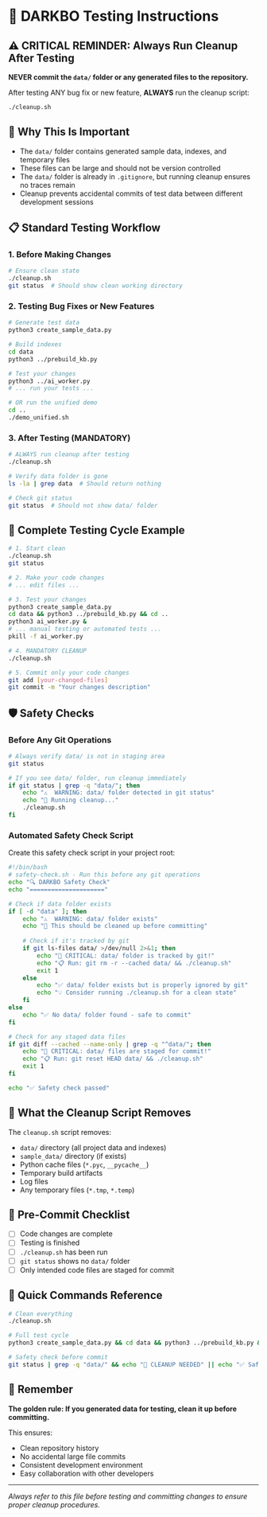 # 🧪 DARKBO Testing Instructions

## ⚠️ CRITICAL REMINDER: Always Run Cleanup After Testing

**NEVER commit the `data/` folder or any generated files to the repository.**

After testing ANY bug fix or new feature, **ALWAYS** run the cleanup script:

```bash
./cleanup.sh
```

## 🚨 Why This Is Important

- The `data/` folder contains generated sample data, indexes, and temporary files
- These files can be large and should not be version controlled
- The `data/` folder is already in `.gitignore`, but running cleanup ensures no traces remain
- Cleanup prevents accidental commits of test data between different development sessions

## 📋 Standard Testing Workflow

### 1. Before Making Changes
```bash
# Ensure clean state
./cleanup.sh
git status  # Should show clean working directory
```

### 2. Testing Bug Fixes or New Features
```bash
# Generate test data
python3 create_sample_data.py

# Build indexes  
cd data
python3 ../prebuild_kb.py

# Test your changes
python3 ../ai_worker.py
# ... run your tests ...

# OR run the unified demo
cd ..
./demo_unified.sh
```

### 3. After Testing (MANDATORY)
```bash
# ALWAYS run cleanup after testing
./cleanup.sh

# Verify data folder is gone
ls -la | grep data  # Should return nothing

# Check git status
git status  # Should not show data/ folder
```

## 🔄 Complete Testing Cycle Example

```bash
# 1. Start clean
./cleanup.sh
git status

# 2. Make your code changes
# ... edit files ...

# 3. Test your changes  
python3 create_sample_data.py
cd data && python3 ../prebuild_kb.py && cd ..
python3 ai_worker.py &
# ... manual testing or automated tests ...
pkill -f ai_worker.py

# 4. MANDATORY CLEANUP
./cleanup.sh

# 5. Commit only your code changes
git add [your-changed-files]
git commit -m "Your changes description"
```

## 🛡️ Safety Checks

### Before Any Git Operations
```bash
# Always verify data/ is not in staging area
git status

# If you see data/ folder, run cleanup immediately
if git status | grep -q "data/"; then
    echo "⚠️  WARNING: data/ folder detected in git status"
    echo "🧹 Running cleanup..."
    ./cleanup.sh
fi
```

### Automated Safety Check Script
Create this safety check script in your project root:

```bash
#!/bin/bash
# safety-check.sh - Run this before any git operations
echo "🔍 DARKBO Safety Check"
echo "====================="

# Check if data folder exists
if [ -d "data" ]; then
    echo "⚠️  WARNING: data/ folder exists"
    echo "🧹 This should be cleaned up before committing"
    
    # Check if it's tracked by git
    if git ls-files data/ >/dev/null 2>&1; then
        echo "🚨 CRITICAL: data/ folder is tracked by git!"
        echo "📋 Run: git rm -r --cached data/ && ./cleanup.sh"
        exit 1
    else
        echo "✅ data/ folder exists but is properly ignored by git"
        echo "💡 Consider running ./cleanup.sh for a clean state"
    fi
else
    echo "✅ No data/ folder found - safe to commit"
fi

# Check for any staged data files
if git diff --cached --name-only | grep -q "^data/"; then
    echo "🚨 CRITICAL: data/ files are staged for commit!"
    echo "📋 Run: git reset HEAD data/ && ./cleanup.sh"
    exit 1
fi

echo "✅ Safety check passed"
```

## 🔧 What the Cleanup Script Removes

The `cleanup.sh` script removes:
- `data/` directory (all project data and indexes)
- `sample_data/` directory (if exists)
- Python cache files (`*.pyc`, `__pycache__`)
- Temporary build artifacts
- Log files
- Any temporary files (`*.tmp`, `*.temp`)

## 📝 Pre-Commit Checklist

- [ ] Code changes are complete
- [ ] Testing is finished
- [ ] `./cleanup.sh` has been run
- [ ] `git status` shows no `data/` folder
- [ ] Only intended code files are staged for commit

## 🚀 Quick Commands Reference

```bash
# Clean everything
./cleanup.sh

# Full test cycle  
python3 create_sample_data.py && cd data && python3 ../prebuild_kb.py && cd .. && ./demo_unified.sh && ./cleanup.sh

# Safety check before commit
git status | grep -q "data/" && echo "🚨 CLEANUP NEEDED" || echo "✅ Safe to commit"
```

## 🎯 Remember

**The golden rule: If you generated data for testing, clean it up before committing.**

This ensures:
- Clean repository history
- No accidental large file commits  
- Consistent development environment
- Easy collaboration with other developers

---

*Always refer to this file before testing and committing changes to ensure proper cleanup procedures.*